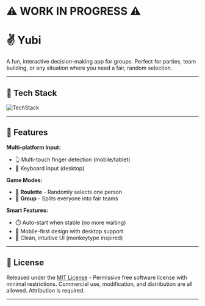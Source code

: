 # ⚠️ WORK IN PROGRESS ⚠️

# ✌️ Yubi   

A fun, interactive decision-making app for groups. Perfect for parties, team building, or any situation where you need a fair, random selection.

<!-- demo stuff here -->

---

## 🚀 **Tech Stack**

![TechStack](https://skills-icons.vercel.app/api/icons?i=nextjs,ts,tailwind,daisyui)

---

## 🌟 Features  

**Multi-platform Input:**  
- 👆 Multi-touch finger detection (mobile/tablet)  
- 🎹 Keyboard input (desktop)  

**Game Modes:**  
- 🎯 **Roulette** - Randomly selects one person  
- 👥 **Group** - Splits everyone into fair teams  

**Smart Features:**  
- ⏱️ Auto-start when stable (no more waiting)  
- 📱 Mobile-first design with desktop support  
- 🎨 Clean, intuitive UI (monkeytype inspired)

---

## 📃 **License**  
Released under the [MIT License](LICENSE) - Permissive free software license with minimal restrictions. Commercial use, modification, and distribution are all allowed. Attribution is required.  

---